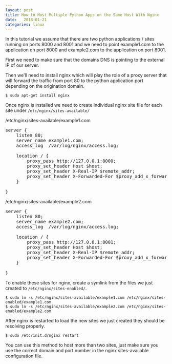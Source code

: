 ```yaml
---
layout: post
title: How to Host Multiple Python Apps on the Same Host With Nginx
date:   2018-01-21
categories: linux
---
```


In this tutorial we assume that there are two python applications / sites running on ports 8000 and 8001 and we need to point example1.com to the application on port 8000 and example2.com to the application on port 8001.

First we need to make sure that the domains DNS is pointing to the external IP of our server.

Then we'll need to install nginx which will play the role of a proxy server that will forward the traffic from port 80 to the python application port depending on the origination domain.
	
	$ sudo apt-get install nginx
	
Once nginx is installed we need to create individual nginx site file for each site under `/etc/nginx/sites-available/`

/etc/nginx/sites-available/example1.com

<pre>
server {
	listen 80;
	server_name example1.com;
	access_log  /var/log/nginx/access.log;

	location / {
		proxy_pass http://127.0.0.1:8000;
		proxy_set_header Host $host;
		proxy_set_header X-Real-IP $remote_addr;
		proxy_set_header X-Forwarded-For $proxy_add_x_forwarded_for;
	}

}
</pre>

/etc/nginx/sites-available/example2.com

<pre>
server {
    listen 80;
    server_name example2.com;
    access_log  /var/log/nginx/access.log;

    location / {
        proxy_pass http://127.0.0.1:8001;
        proxy_set_header Host $host;
        proxy_set_header X-Real-IP $remote_addr;
        proxy_set_header X-Forwarded-For $proxy_add_x_forwarded_for;
    }

}
</pre>


To enable these sites for nginx, create a symlink from the files we just created to `/etc/nginx/sites-enabled/`.


	$ sudo ln -s /etc/nginx/sites-available/example1.com /etc/nginx/sites-enabled/example1.com
	$ sudo ln -s /etc/nginx/sites-available/example2.com /etc/nginx/sites-enabled/example2.com
	
After nginx is restarted to load the new sites we just created they should be resolving properly.
	
	$ sudo /etc/init.d/nginx restart
	

You can use this method to host more than two sites, just make sure you use the correct domain and port number in the nginx sites-available configuration file.
